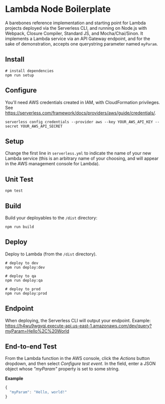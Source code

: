 # Lambda Node Boilerplate
A barebones reference implementation and starting point for Lambda projects deployed via the Serverless CLI, and running on Node.js with Webpack, Closure Compiler, Standard JS, and Mocha/Chai/Sinon. It implements a Lambda service via an API Gateway endpoint, and for the sake of demonstration, accepts one querystring parameter named `myParam`.

## Install
```
# install dependencies
npm run setup
```
## Configure
You'll need AWS credentials created in IAM, with CloudFormation privileges. See https://serverless.com/framework/docs/providers/aws/guide/credentials/.
```
serverless config credentials --provider aws --key YOUR_AWS_API_KEY --secret YOUR_AWS_API_SECRET
```

## Setup
Change the first line in `serverless.yml` to indicate the name of your new Lambda service (this is an arbitrary name of your choosing, and will appear in the AWS management console for Lambda).

## Unit Test
```
npm test
```

## Build
Build your deployables to the `/dist` directory:
```
npm run build
```

## Deploy
Deploy to Lambda (from the `/dist` directory).
```
# deploy to dev
npm run deploy:dev

# deploy to qa
npm run deploy:qa

# deploy to prod
npm run deploy:prod
```

## Endpoint
When deploying, the Serverless CLI will output your endpoint. Example:
https://h4wu9wgyqj.execute-api.us-east-1.amazonaws.com/dev/query?myParam=Hello%2C%20World

## End-to-end Test
From the Lambda function in the AWS console, click the _Actions_ button dropdown, and then select _Configure test event_. In the field, enter a JSON object whose _"myParam"_ property is set to some string.

**Example**
```javascript
{
  "myParam": "Hello, world!"
}
```
